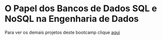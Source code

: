 # O Papel dos Bancos de Dados SQL e NoSQL na Engenharia de Dados


Para ver os demais projetos deste bootcamp clique [aqui](https://github.com/VagnerF/BOOTCAMP-DIO-DATABASE-EXP)
